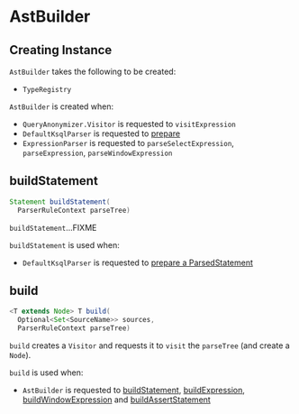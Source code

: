 # AstBuilder

## Creating Instance

`AstBuilder` takes the following to be created:

* <span id="typeRegistry"> `TypeRegistry`

`AstBuilder` is created when:

* `QueryAnonymizer.Visitor` is requested to `visitExpression`
* `DefaultKsqlParser` is requested to [prepare](DefaultKsqlParser.md#prepare)
* `ExpressionParser` is requested to `parseSelectExpression`, `parseExpression`, `parseWindowExpression`

## <span id="buildStatement"> buildStatement

```java
Statement buildStatement(
  ParserRuleContext parseTree)
```

`buildStatement`...FIXME

`buildStatement` is used when:

* `DefaultKsqlParser` is requested to [prepare a ParsedStatement](DefaultKsqlParser.md#prepare)

## <span id="build"> build

```java
<T extends Node> T build(
  Optional<Set<SourceName>> sources,
  ParserRuleContext parseTree)
```

`build` creates a `Visitor` and requests it to `visit` the `parseTree` (and create a `Node`).

`build` is used when:

* `AstBuilder` is requested to [buildStatement](#buildStatement), [buildExpression](#buildExpression), [buildWindowExpression](#buildWindowExpression) and [buildAssertStatement](#buildAssertStatement)
